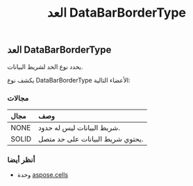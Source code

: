 ﻿---
title: العد DataBarBorderType
second_title: Aspose.Cells for Python via .NET API المراجع
description:
type: docs
weight: 1910
url: /ar/python-net/aspose.cells/databarbordertype/
is_root: false
---
##  العد DataBarBorderType
يحدد نوع الحد لشريط البيانات.



يكشف نوع DataBarBorderType الأعضاء التالية:

###  مجالات
| مجال| وصف|
| :- | :- |
| NONE | شريط البيانات ليس له حدود.|
| SOLID | يحتوي شريط البيانات على حد متصل.|



###  أنظر أيضا
* وحدة [aspose.cells](..)
